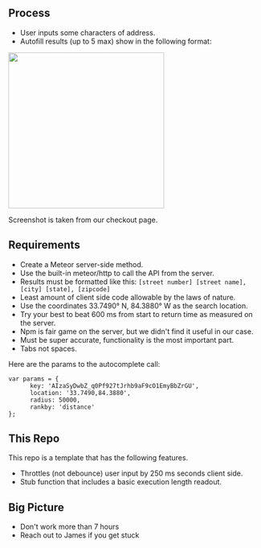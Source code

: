 ## Process
- User inputs some characters of address.
- Autofill results (up to 5 max) show in the following format:

<img src="https://i.imgur.com/Yf69KwL.png" width="310">

Screenshot is taken from our checkout page.

## Requirements

- Create a Meteor server-side method.
- Use the built-in meteor/http to call the API from the server.
- Results must be formatted like this: `[street number] [street name], [city] [state], [zipcode]`
- Least amount of client side code allowable by the laws of nature.
- Use the coordinates 33.7490° N, 84.3880° W as the search location.
- Try your best to beat 600 ms from start to return time as measured on the server.
- Npm is fair game on the server, but we didn't find it useful in our case.
- Must be super accurate, functionality is the most important part.
- Tabs not spaces.

Here are the params to the autocomplete call:

    var params = {
	      key: 'AIzaSyDwbZ_q0Pf927tJrhb9aF9cO1EmyBbZrGU',
	      location: '33.7490,84.3880',
	      radius: 50000,
	      rankby: 'distance'
    };

## This Repo

This repo is a template that has the following features.

- Throttles (not debounce) user input by 250 ms seconds client side.
- Stub function that includes a basic execution length readout.

## Big Picture
- Don't work more than 7 hours
- Reach out to James if you get stuck
